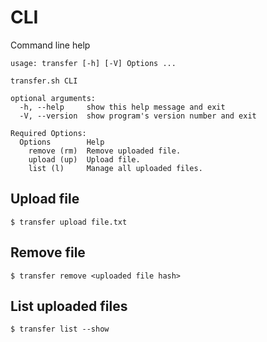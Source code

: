 # CLI
Command line help
```
usage: transfer [-h] [-V] Options ...

transfer.sh CLI

optional arguments:
  -h, --help     show this help message and exit
  -V, --version  show program's version number and exit

Required Options:
  Options        Help
    remove (rm)  Remove uploaded file.
    upload (up)  Upload file.
    list (l)     Manage all uploaded files.
```

## Upload file
```
$ transfer upload file.txt
```
## Remove file
```
$ transfer remove <uploaded file hash>
```
## List uploaded files
```
$ transfer list --show
```